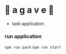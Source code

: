 # :cactus:    a   g   a   v   e    :cactus:

* task application

### run application
`npm run pack`
`npm run start`
